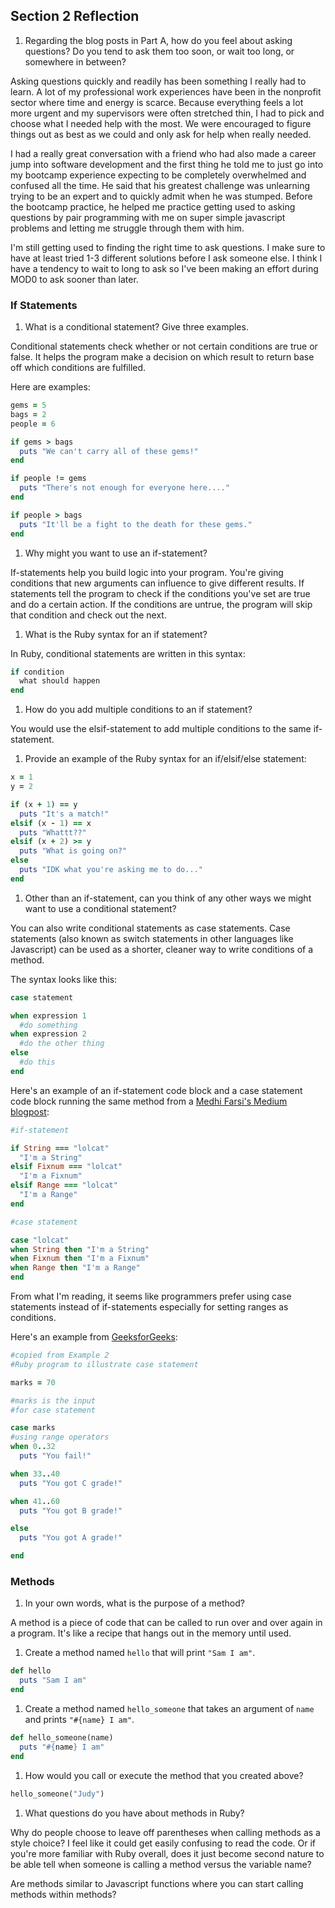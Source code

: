 ## Section 2 Reflection

1. Regarding the blog posts in Part A, how do you feel about asking questions? Do you tend to ask them too soon, or wait too long, or somewhere in between?

Asking questions quickly and readily has been something I really had to learn. A lot of my professional work experiences have been in the nonprofit sector where time and energy is scarce. Because everything feels a lot more urgent and my supervisors were often stretched thin, I had to pick and choose what I needed help with the most. We were encouraged to figure things out as best as we could and only ask for help when really needed.

I had a really great conversation with a friend who had also made a career jump into software development and the first thing he told me to just go into my bootcamp experience expecting to be completely overwhelmed and confused all the time. He said that his greatest challenge was unlearning trying to be an expert and to quickly admit when he was stumped. Before the bootcamp practice, he helped me practice getting used to asking questions by pair programming with me on super simple javascript problems and letting me struggle through them with him.

I'm still getting used to finding the right time to ask questions. I make sure to have at least tried 1-3 different solutions before I ask someone else. I think I have a tendency to wait to long to ask so I've been making an effort during MOD0 to ask sooner than later.

### If Statements

1. What is a conditional statement? Give three examples.

Conditional statements check whether or not certain conditions are true or false. It helps the program make a decision on which result to return base off which conditions are fulfilled.

Here are examples:
```ruby
gems = 5
bags = 2
people = 6

if gems > bags
  puts "We can't carry all of these gems!"
end

if people != gems
  puts "There's not enough for everyone here...."
end

if people > bags
  puts "It'll be a fight to the death for these gems."
end
```

1. Why might you want to use an if-statement?

If-statements help you build logic into your program. You're giving conditions that new arguments can influence to give different results. If statements tell the program to check if the conditions you've set are true and do a certain action. If the conditions are untrue, the program will skip that condition and check out the next.

1. What is the Ruby syntax for an if statement?

In Ruby, conditional statements are written in this syntax:

```ruby
if condition
  what should happen
end
```

1. How do you add multiple conditions to an if statement?

You would use the elsif-statement to add multiple conditions to the same if-statement.

1. Provide an example of the Ruby syntax for an if/elsif/else statement:

```ruby
x = 1
y = 2

if (x + 1) == y
  puts "It's a match!"
elsif (x - 1) == x
  puts "Whattt??"
elsif (x + 2) >= y
  puts "What is going on?"
else
  puts "IDK what you're asking me to do..."
end
```

1. Other than an if-statement, can you think of any other ways we might want to use a conditional statement?

You can also write conditional statements as case statements. Case statements (also known as switch statements in other languages like Javascript) can be used as a shorter, cleaner way to write conditions of a method.

The syntax looks like this:

```ruby
case statement

when expression 1
  #do something
when expression 2
  #do the other thing
else
  #do this
end
```

Here's an example of an if-statement code block and a case statement code block running the same method from a [Medhi Farsi's Medium blogpost](https://medium.com/rubycademy/ruby-case-statement-behind-the-scene-3e8247960dd7):

```ruby
#if-statement

if String === "lolcat"
  "I'm a String"
elsif Fixnum === "lolcat"
  "I'm a Fixnum"
elsif Range === "lolcat"
  "I'm a Range"
end

#case statement

case "lolcat"
when String then "I'm a String"
when Fixnum then "I'm a Fixnum"
when Range then "I'm a Range"
end
```
From what I'm reading, it seems like programmers prefer using case statements instead of if-statements especially for setting ranges as conditions.

Here's an example from [GeeksforGeeks](https://www.geeksforgeeks.org/ruby-case-statement/):

```ruby
#copied from Example 2
#Ruby program to illustrate case statement

marks = 70

#marks is the input
#for case statement

case marks
#using range operators
when 0..32
  puts "You fail!"

when 33..40
  puts "You got C grade!"

when 41..60
  puts "You got B grade!"

else
  puts "You got A grade!"

end  
```
### Methods

1. In your own words, what is the purpose of a method?

A method is a piece of code that can be called to run over and over again in a program. It's like a recipe that hangs out in the memory until used.

1. Create a method named `hello` that will print `"Sam I am"`.

```ruby
def hello
  puts "Sam I am"
end
```

1. Create a method named `hello_someone` that takes an argument of `name` and prints `"#{name} I am"`.

```ruby
def hello_someone(name)
  puts "#{name} I am"
end
```

1. How would you call or execute the method that you created above?

```ruby
hello_someone("Judy")
```

1. What questions do you have about methods in Ruby?

Why do people choose to leave off parentheses when calling methods as a style choice? I feel like it could get easily confusing to read the code. Or if you're more familiar with Ruby overall, does it just become second nature to be able tell when someone is calling a method versus the variable name?

Are methods similar to Javascript functions where you can start calling methods within methods?
